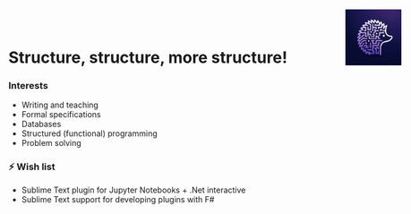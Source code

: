 # Structure, structure, more structure!

<img src="./logo_small.png" width="100" height="100" style="position: absolute; top: 20px; right: 30px;" alt ="structured-sharpie">

### Interests
- Writing and teaching
- Formal specifications
- Databases
- Structured (functional) programming
- Problem solving

### ⚡ Wish list
- Sublime Text plugin for Jupyter Notebooks + .Net interactive
- Sublime Text support for developing plugins with F#
